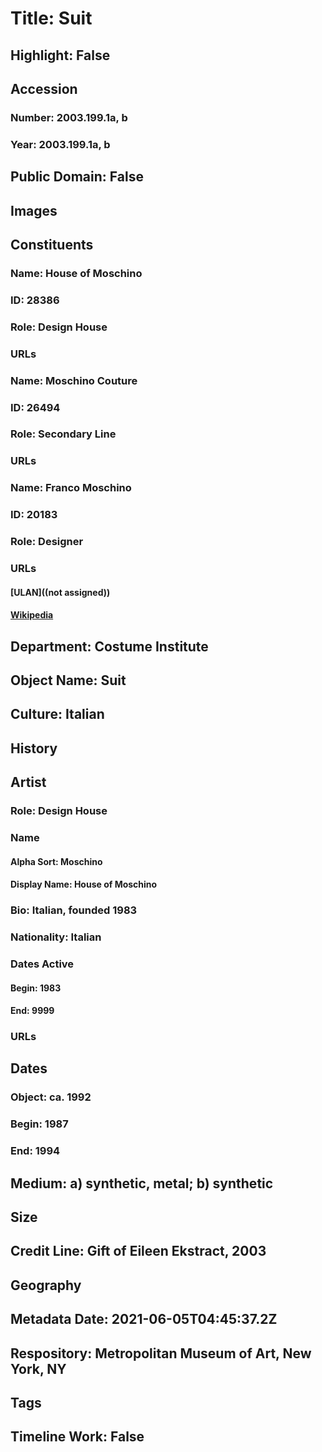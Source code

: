 # Title: Suit
## Highlight: False
## Accession
### Number: 2003.199.1a, b
### Year: 2003.199.1a, b
## Public Domain: False
## Images
## Constituents
### Name: House of Moschino
### ID: 28386
### Role: Design House
### URLs
### Name: Moschino Couture
### ID: 26494
### Role: Secondary Line
### URLs
### Name: Franco Moschino
### ID: 20183
### Role: Designer
### URLs
#### [ULAN]((not assigned))
#### [Wikipedia](https://www.wikidata.org/wiki/Q563597)
## Department: Costume Institute
## Object Name: Suit
## Culture: Italian
## History
## Artist
### Role: Design House
### Name
#### Alpha Sort: Moschino
#### Display Name: House of Moschino
### Bio: Italian, founded 1983
### Nationality: Italian
### Dates Active
#### Begin: 1983
#### End: 9999
### URLs
## Dates
### Object: ca. 1992
### Begin: 1987
### End: 1994
## Medium: a) synthetic, metal; b) synthetic
## Size
## Credit Line: Gift of Eileen Ekstract, 2003
## Geography
## Metadata Date: 2021-06-05T04:45:37.2Z
## Respository: Metropolitan Museum of Art, New York, NY
## Tags
## Timeline Work: False